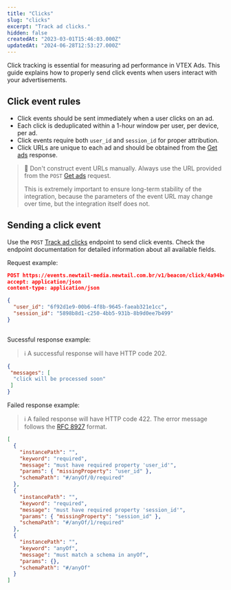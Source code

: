 ```yaml
---
title: "Clicks"
slug: "clicks"
excerpt: "Track ad clicks."
hidden: false
createdAt: "2023-03-01T15:46:03.000Z"
updatedAt: "2024-06-28T12:53:27.000Z"
---
```


Click tracking is essential for measuring ad performance in VTEX Ads. This guide explains how to properly send click events when users interact with your advertisements.

## Click event rules

- Click events should be sent immediately when a user clicks on an ad.
- Each click is deduplicated within a 1-hour window per user, per device, per ad.
- Click events require both `user_id` and `session_id` for proper attribution.
- Click URLs are unique to each ad and should be obtained from the [Get ads](https://developers.vtex.com/docs/api-reference/vtex-ads-api#post-/v1/rma/-publisher_id-) response.

> 🚧 Don't construct event URLs manually. Always use the URL provided from the `POST` [Get ads](https://developers.vtex.com/docs/api-reference/vtex-ads-api#post-/v1/rma/-publisher_id-) request.
>
> This is extremely important to ensure long-term stability of the integration, because the parameters of the event URL may change over time, but the integration itself does not.

## Sending a click event

Use the `POST` [Track ad clicks](https://developers.vtex.com/docs/api-reference/vtex-ads-api#post-/v1/beacon/click/-ad_id-) endpoint to send click events. Check the endpoint documentation for detailed information about all available fields.

Request example:

```json
POST https://events.newtail-media.newtail.com.br/v1/beacon/click/4a94bc6e-7db1-425f-8430-cb4d17488b3b?pos=1 HTTP/1.1
accept: application/json
content-type: application/json

{
  "user_id": "6f92d1e9-00b6-4f8b-9645-faeab321e1cc",
  "session_id": "5898b8d1-c250-4bb5-931b-8b9d0ee7b499"
}
 
```

Sucessful response example:

>ℹ️ A successful response will have HTTP code 202.

```json
{
 "messages": [
  "click will be processed soon"
 ]
}
```

Failed response example:

>ℹ️ A failed response will have HTTP code 422. The error message follows the [RFC 8927](https://datatracker.ietf.org/doc/rfc8927/) format.

```json
[
  {
    "instancePath": "",
    "keyword": "required",
    "message": "must have required property 'user_id'",
    "params": { "missingProperty": "user_id" },
    "schemaPath": "#/anyOf/0/required"
  },
  {
    "instancePath": "",
    "keyword": "required",
    "message": "must have required property 'session_id'",
    "params": { "missingProperty": "session_id" },
    "schemaPath": "#/anyOf/1/required"
  },
  {
    "instancePath": "",
    "keyword": "anyOf",
    "message": "must match a schema in anyOf",
    "params": {},
    "schemaPath": "#/anyOf"
  }
]
```

